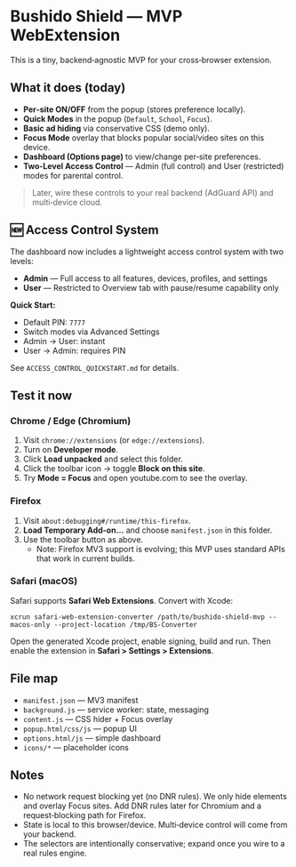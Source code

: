 
# Bushido Shield — MVP WebExtension

This is a tiny, backend‑agnostic MVP for your cross‑browser extension.

## What it does (today)
- **Per‑site ON/OFF** from the popup (stores preference locally).
- **Quick Modes** in the popup (`Default`, `School`, `Focus`).
- **Basic ad hiding** via conservative CSS (demo only).
- **Focus Mode** overlay that blocks popular social/video sites on this device.
- **Dashboard (Options page)** to view/change per‑site preferences.
- **Two-Level Access Control** — Admin (full control) and User (restricted) modes for parental control.

> Later, wire these controls to your real backend (AdGuard API) and multi‑device cloud.

## 🆕 Access Control System

The dashboard now includes a lightweight access control system with two levels:

- **Admin** — Full access to all features, devices, profiles, and settings
- **User** — Restricted to Overview tab with pause/resume capability only

**Quick Start:**
- Default PIN: `7777`
- Switch modes via Advanced Settings
- Admin → User: instant
- User → Admin: requires PIN

See `ACCESS_CONTROL_QUICKSTART.md` for details.

## Test it now

### Chrome / Edge (Chromium)
1. Visit `chrome://extensions` (or `edge://extensions`).
2. Turn on **Developer mode**.
3. Click **Load unpacked** and select this folder.
4. Click the toolbar icon → toggle **Block on this site**.
5. Try **Mode = Focus** and open youtube.com to see the overlay.

### Firefox
1. Visit `about:debugging#/runtime/this-firefox`.
2. **Load Temporary Add-on…** and choose `manifest.json` in this folder.
3. Use the toolbar button as above.
   - Note: Firefox MV3 support is evolving; this MVP uses standard APIs that work in current builds.

### Safari (macOS)
Safari supports **Safari Web Extensions**. Convert with Xcode:
```
xcrun safari-web-extension-converter /path/to/bushido-shield-mvp --macos-only --project-location /tmp/BS-Converter
```
Open the generated Xcode project, enable signing, build and run. Then enable the extension in **Safari > Settings > Extensions**.

## File map
- `manifest.json` — MV3 manifest
- `background.js` — service worker: state, messaging
- `content.js` — CSS hider + Focus overlay
- `popup.html/css/js` — popup UI
- `options.html/js` — simple dashboard
- `icons/*` — placeholder icons

## Notes
- No network request blocking yet (no DNR rules). We only hide elements and overlay Focus sites. Add DNR rules later for Chromium and a request‑blocking path for Firefox.
- State is local to this browser/device. Multi‑device control will come from your backend.
- The selectors are intentionally conservative; expand once you wire to a real rules engine.
